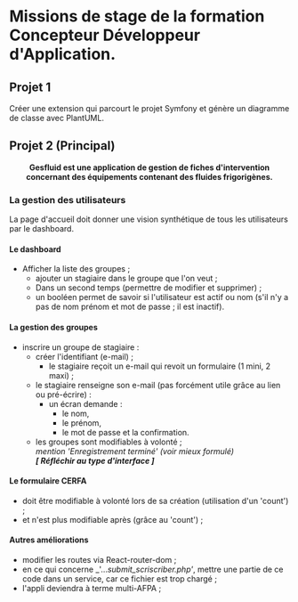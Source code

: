 # Missions de stage de la formation Concepteur Développeur d'Application.

## **Projet 1**

Créer une extension qui parcourt le projet Symfony et génère un diagramme de classe avec PlantUML.  

## **Projet 2 (Principal)**

<div align=center style=bolder>

**Gesfluid est une application de gestion de fiches d'intervention concernant des équipements contenant des fluides frigorigènes.**

</div>

### La gestion des utilisateurs
La page d'accueil doit donner une vision synthétique de tous les utilisateurs par le dashboard.
#### Le dashboard
* Afficher la liste des groupes ;  
    * ajouter un stagiaire dans le groupe que l'on veut ;
    * Dans un second temps (permettre de modifier et supprimer) ;
    * un booléen permet de savoir si l'utilisateur est actif ou nom (s'il n'y a pas de nom prénom et mot de passe ; il est inactif).
#### La gestion des groupes
* inscrire un groupe de stagiaire :  
    * créer l'identifiant (e-mail) ;
        * le stagiaire reçoit un e-mail qui revoit un formulaire (1 mini, 2 maxi) ;
    * le stagiaire renseigne son e-mail (pas forcément utile grâce au lien ou pré-écrire) :  
        * un écran demande :  
            * le nom,  
            * le prénom,  
            * le mot de passe et la confirmation.
    * les groupes sont modifiables à volonté ;  
    _mention 'Enregistrement terminé' (voir mieux formulé)_  
    **_[ Réfléchir au type d'interface ]_**

#### Le formulaire CERFA
* doit être modifiable à volonté lors de sa création (utilisation d'un 'count') ;
* et n'est plus modifiable après (grâce au 'count') ;  


#### Autres améliorations
* modifier les routes via React-router-dom ;  
* en ce qui concerne _'..._submit_scriscriber.php'_, mettre une partie de ce code dans un service, car ce fichier est trop chargé ;    
* l'appli deviendra à terme multi-AFPA ;